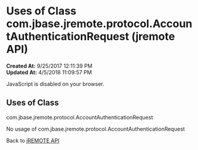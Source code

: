 # Uses of Class com.jbase.jremote.protocol.AccountAuthenticationRequest (jremote API)

**Created At:** 9/25/2017 12:11:39 PM  
**Updated At:** 4/5/2018 11:09:57 PM  

<!--<br>    try {<br>        if (location.href.indexOf('is-external=true') == -1) {<br>            parent.document.title="Uses of Class com.jbase.jremote.protocol.AccountAuthenticationRequest (jremote   API)";<br>        }<br>    }<br>    catch(err) {<br>    }<br>//-->
JavaScript is disabled on your browser.



<!--<br>  allClassesLink = document.getElementById("allclasses\_navbar\_top");<br>  if(window==top) {<br>    allClassesLink.style.display = "block";<br>  }<br>  else {<br>    allClassesLink.style.display = "none";<br>  }<br>  //-->

## Uses of Class
com.jbase.jremote.protocol.AccountAuthenticationRequest

No usage of com.jbase.jremote.protocol.AccountAuthenticationRequest

Back to [jREMOTE API](com_jbase_jremote_package-summary)


